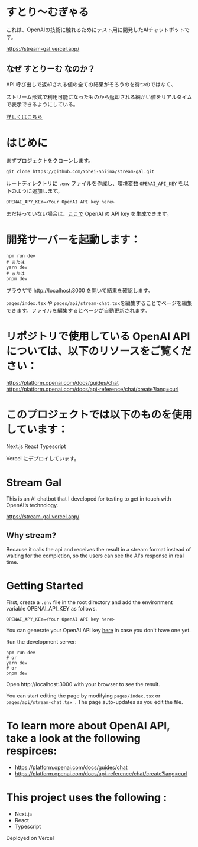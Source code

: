 # すとり〜むぎゃる
これは、OpenAIの技術に触れるためにテスト用に開発したAIチャットボットです。

https://stream-gal.vercel.app/

## なぜ すとりーむ なのか？
API 呼び出しで返却される値の全ての結果がそろうのを待つのではなく、

ストリーム形式で利用可能になったものから返却される細かい値をリアルタイムで表示できるようにしている。

[詳しくはこちら](https://platform.openai.com/docs/api-reference/chat/create#chat/create-stream)

# はじめに
まずプロジェクトをクローンします。
```
git clone https://github.com/Yohei-Shiina/stream-gal.git
```

ルートディレクトリに `.env` ファイルを作成し、環境変数 `OPENAI_API_KEY` を以下のように追加します。
```
OPENAI_APY_KEY=<Your OpenAI API key here>
```

まだ持っていない場合は、[ここで](https://platform.openai.com/account/api-keys) OpenAI の API key を生成できます。

# 開発サーバーを起動します：
```
npm run dev
# または
yarn dev
# または
pnpm dev
```

ブラウザで http://localhost:3000 を開いて結果を確認します。

`pages/index.tsx` や `pages/api/stream-chat.tsx`を編集することでページを編集できます。ファイルを編集するとページが自動更新されます。

# リポジトリで使用している OpenAI API については、以下のリソースをご覧ください：
https://platform.openai.com/docs/guides/chat
https://platform.openai.com/docs/api-reference/chat/create?lang=curl

# このプロジェクトでは以下のものを使用しています：
Next.js
React
Typescript

Vercel にデプロイしています。

# Stream Gal
This is an AI chatbot that I developed for testing to get in touch with OpenAI’s technology.

https://stream-gal.vercel.app/

## Why stream?
Because it calls the api and receives the result in a stream format instead of waiting for the completion, so the users can see the AI's response in real time.

# Getting Started

First, create a `.env` file in the root directory and add the environment variable OPENAI_API_KEY as follows.
```
OPENAI_APY_KEY=<Your OpenAI API key here>
```

You can generate your OpenAI API key [here](https://platform.openai.com/account/api-keys) in case you don't have one yet.

Run the development server:

```
npm run dev
# or
yarn dev
# or
pnpm dev
```

Open http://localhost:3000 with your browser to see the result.

You can start editing the page by modifying `pages/index.tsx` or `pages/api/stream-chat.tsx `. The page auto-updates as you edit the file.

# To learn more about OpenAI API, take a look at the following respirces:
- https://platform.openai.com/docs/guides/chat
- https://platform.openai.com/docs/api-reference/chat/create?lang=curl

# This project uses the following :
- Next.js
- React
- Typescript

Deployed on Vercel
